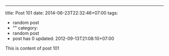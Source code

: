 ---
title: Post 101
date: 2014-06-23T22:32:46+07:00
tags:
  - random post
  - ""
category:
  - random post
  - post has 0
updated: 2012-09-13T21:08:10+07:00

This is content of post 101